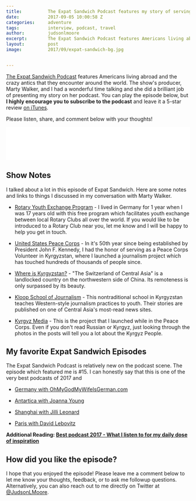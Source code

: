 ```yaml
---
title:			The Expat Sandwich Podcast features my story of serving humanity.
date:			2017-09-05 10:00:58 Z
categories:		adventure
tags:			interview, podcast, travel
author:			judsonlmoore
excerpt:		The Expat Sandwich Podcast features Americans living abroad and the crazy but interesting lives they lead. I share stories from my travels and work in humanitarian service in the season 2 opener.
layout:			post
image:			2017/09/expat-sandwich-bg.jpg


---
```


[The Expat Sandwich Podcast](http://expatsandwich.com/) features Americans living abroad and the crazy antics that they encounter around the world. The show's producer, Marty Walker, and I had a wonderful time talking and she did a brilliant job of presenting my story on her podcast. You can play the episode below, but **I highly encourage you to subscribe to the podcast** and leave it a 5-star review [on iTunes](https://itunes.apple.com/us/podcast/expat-sandwich/id1205730536?mt=2).

Please listen, share, and comment below with your thoughts!

<iframe style="border: none" src="//html5-player.libsyn.com/embed/episode/id/5706524/height/90/theme/custom/thumbnail/yes/direction/backward/render-playlist/no/custom-color/87A93A/" height="90" width="100%" scrolling="no"  allowfullscreen webkitallowfullscreen mozallowfullscreen oallowfullscreen msallowfullscreen></iframe>

## Show Notes

I talked about a lot in this episode of Expat Sandwich. Here are some notes and links to things I discussed in my conversation with Marty Walker.

- [Rotary Youth Exchange Program](https://www.rotary.org/en/our-programs/youth-exchanges) - I lived in Germany for 1 year when I was 17 years old with this free program which facilitates youth exchange between local Rotary Clubs all over the world. If you would like to be introduced to a Rotary Club near you, let me know and I will be happy to help you get in touch.

- [United States Peace Corps](https://www.peacecorps.gov/volunteer/is-peace-corps-right-for-me/) - In it's 50th year since being established by President John F. Kennedy, I had the honor of serving as a Peace Corps Volunteer in Kyrgyzstan, where I launched a journalism project which has touched hundreds of thousands of people since.

- [Where is Kyrgyzstan?](https://en.wikipedia.org/wiki/Kyrgyzstan) - "The Switzerland of Central Asia" is a landlocked country on the northwestern side of China. Its remoteness is only surpassed by its beauty.

- [Kloop School of Journalism](https://kloop.kg/) - This nontraditional school in Kyrgyzstan teaches Western-style journalism practices to youth. Their stories are published on one of Central Asia's most-read news sites.

- [Kyrgyz Media](http://kyrgyzmedia.com/) - This is the project that I launched while in the Peace Corps. Even if you don't read Russian or Kyrgyz, just looking through the photos in the posts will tell you a lot about the Kyrgyz People.

## My favorite Expat Sandwich Episodes

The Expat Sandwich Podcast is relatively new on the podcast scene. The episode which featured me is #15. I can honestly say that this is one of the very best podcasts of 2017 and

- [Germany with OhMyGodMyWifeIsGerman.com](http://expatsandwich.com/episode-008-germany-with-ohgodmywifeisgerman/)

- [Antartica with Joanna Young](http://expatsandwich.com/episode-011-antarctica-joanna-young/)

- [Shanghai with Jilli Leonard](http://expatsandwich.com/episode-12-shanghai-jilli-leonard/)

- [Paris with David Lebovitz](http://expatsandwich.com/paris-david-lebovitz/)

**Additional Reading: [Best podcast 2017 - What I listen to for my daily dose of inspiration](https://www.judsonlmoore.com/best-podcast-2017/)**

## How did you like the episode?

I hope that you enjoyed the episode! Please leave me a comment below to let me know your thoughts, feedback, or to ask me followup questions. Alternatively, you can also reach out to me directly on Twitter at [@JudsonLMoore](https://twitter.com/judsonlmoore).